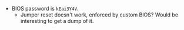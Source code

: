 * BIOS password is `kEai3Y4V`.
  * Jumper reset doesn't work, enforced by custom BIOS? Would be interesting to get a dump of it.
